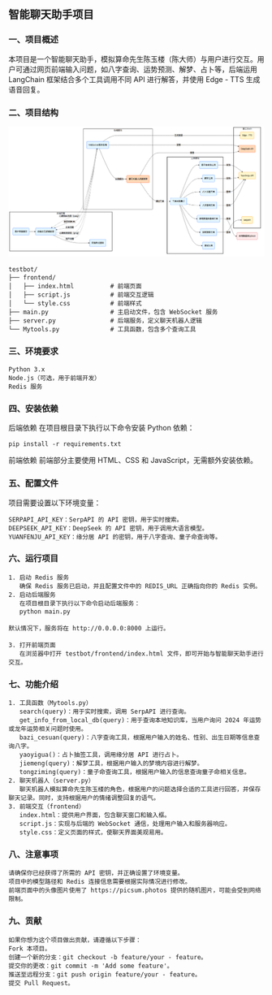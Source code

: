 ## 智能聊天助手项目

### 一、项目概述

本项目是一个智能聊天助手，模拟算命先生陈玉楼（陈大师）与用户进行交互。用户可通过网页前端输入问题，如八字查询、运势预测、解梦、占卜等，后端运用 LangChain 框架结合多个工具调用不同 API 进行解答，并使用 Edge - TTS 生成语音回复。

### 二、项目结构
![聊天界面示例](assets/images/mermaid-highres-1.png "智能聊天助手界面")
```
testbot/
├── frontend/
│   ├── index.html          # 前端页面
│   ├── script.js           # 前端交互逻辑
│   └── style.css           # 前端样式
├── main.py                 # 主启动文件，包含 WebSocket 服务
├── server.py               # 后端服务，定义聊天机器人逻辑
└── Mytools.py              # 工具函数，包含多个查询工具
```

### 三、环境要求

```
Python 3.x
Node.js（可选，用于前端开发）
Redis 服务
```

### 四、安装依赖

后端依赖
在项目根目录下执行以下命令安装 Python 依赖：

```
pip install -r requirements.txt
```

前端依赖
前端部分主要使用 HTML、CSS 和 JavaScript，无需额外安装依赖。

### 五、配置文件

项目需要设置以下环境变量：

```
SERPAPI_API_KEY：SerpAPI 的 API 密钥，用于实时搜索。
DEEPSEEK_API_KEY：DeepSeek 的 API 密钥，用于调用大语言模型。
YUANFENJU_API_KEY：缘分居 API 的密钥，用于八字查询、童子命查询等。
```

### 六、运行项目

```
1. 启动 Redis 服务
   确保 Redis 服务已启动，并且配置文件中的 REDIS_URL 正确指向你的 Redis 实例。
2. 启动后端服务
   在项目根目录下执行以下命令启动后端服务：
   python main.py

默认情况下，服务将在 http://0.0.0.0:8000 上运行。

3. 打开前端页面
   在浏览器中打开 testbot/frontend/index.html 文件，即可开始与智能聊天助手进行交互。
```



### 七、功能介绍

```
1. 工具函数（Mytools.py）
   search(query)：用于实时搜索，调用 SerpAPI 进行查询。
   get_info_from_local_db(query)：用于查询本地知识库，当用户询问 2024 年运势或龙年运势相关问题时使用。
   bazi_cesuan(query)：八字查询工具，根据用户输入的姓名、性别、出生日期等信息查询八字。
   yaoyigua()：占卜抽签工具，调用缘分居 API 进行占卜。
   jiemeng(query)：解梦工具，根据用户输入的梦境内容进行解梦。
   tongziming(query)：童子命查询工具，根据用户输入的信息查询童子命相关信息。
2. 聊天机器人（server.py）
   聊天机器人模拟算命先生陈玉楼的角色，根据用户的问题选择合适的工具进行回答，并保存聊天记录。同时，支持根据用户的情绪调整回复的语气。
3. 前端交互（frontend）
   index.html：提供用户界面，包含聊天窗口和输入框。
   script.js：实现与后端的 WebSocket 通信，处理用户输入和服务器响应。
   style.css：定义页面的样式，使聊天界面美观易用。
```

### 八、注意事项

```
请确保你已经获得了所需的 API 密钥，并正确设置了环境变量。
项目中的模型路径和 Redis 连接信息需要根据实际情况进行修改。
前端页面中的头像图片使用了 https://picsum.photos 提供的随机图片，可能会受到网络限制。
```

### 九、贡献

```
如果你想为这个项目做出贡献，请遵循以下步骤：
Fork 本项目。
创建一个新的分支：git checkout -b feature/your - feature。
提交你的更改：git commit -m 'Add some feature'。
推送至远程分支：git push origin feature/your - feature。
提交 Pull Request。
```

